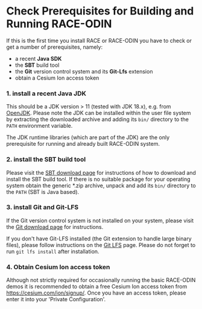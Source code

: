 # Check Prerequisites for Building and Running RACE-ODIN

If this is the first time you install RACE or RACE-ODIN you have to check or get a number of prerequisites, namely:

  * a recent **Java SDK**
  * the **SBT** build tool
  * the **Git** version control system and its **Git-Lfs** extension
  * obtain a Cesium Ion access token

### 1. install a recent Java JDK
This should be a JDK version > 11 (tested with JDK 18.x), e.g. from [OpenJDK](https://openjdk.java.net/).
Please note the JDK can be installed within the user file system by extracting the downloaded archive and
adding its `bin/` directory to the `PATH` environment variable.

The JDK runtime libraries (which are part of the JDK) are the only prerequisite for running and already built RACE-ODIN system.


### 2. install the SBT build tool
Please visit the  [SBT download page](https://www.scala-sbt.org/download.html) for instructions of how to download
and install the SBT build tool. If there is no suitable package for your operating system obtain the generic *.zip archive,
unpack and add its `bin/` directory to the `PATH` (SBT is Java based).


### 3. install Git and Git-LFS
If the Git version control system is not installed on your system, please visit the
[Git download page](https://git-scm.com/downloads) for instructions.

If you don't have Git-LFS installed (the Git extension to handle large binary files), please follow instructions on
the [Git LFS](https://git-lfs.github.com) page. Please do not forget to run `git lfs install` after installation.

### 4. Obtain Cesium Ion access token
Although not strictly required for occasionally running the basic RACE-ODIN demos it is recommended to obtain a free
Cesium Ion access token from <https://cesium.com/ion/signup/>. Once you have an access token, please enter it into
your 'Private Configuration'.